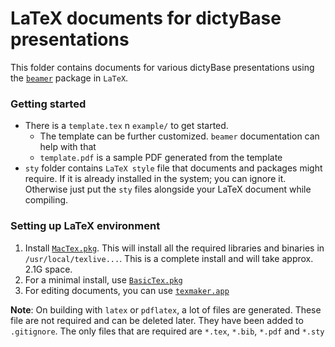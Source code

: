  
# LaTeX documents for dictyBase presentations

This folder contains documents for various dictyBase presentations using the [`beamer`](http://www.tex.ac.uk/tex-archive/macros/latex/contrib/beamer/doc/beameruserguide.pdf) package in `LaTeX`.

### Getting started
* There is a `template.tex` n `example/` to get started. 
	* The template can be further customized. `beamer` documentation can help with that
	* `template.pdf` is a sample PDF generated from the template
* `sty` folder contains `LaTeX style` file that documents and packages might require. If it is already installed in the system; you can ignore it. Otherwise just put the `sty` files alongside your LaTeX document while compiling.

### Setting up LaTeX environment
1. Install [`MacTex.pkg`](http://www.tug.org/mactex/). This will install all the required libraries and binaries in `/usr/local/texlive...`. This is a complete install and will take approx. 2.1G space.
2. For a minimal install, use [`BasicTex.pkg`](http://www.tug.org/mactex/morepackages.html) 
3. For editing documents, you can use [`texmaker.app`](http://www.xm1math.net/texmaker/download.html)


**Note**: On building with `latex` or `pdflatex`, a lot of files are generated. These file are not required and can be deleted later. They have been added to `.gitignore`. The only files that are required are `*.tex`, `*.bib`, `*.pdf` and `*.sty`


